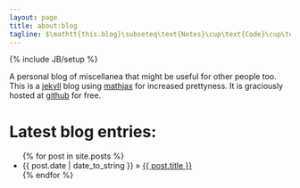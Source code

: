 ```yaml
---
layout: page
title: about:blog
tagline: $\mathtt{this.blog}\subseteq\text{Notes}\cup\text{Code}\cup\text{CS}\cup\text{HW}$ 
---
```

{% include JB/setup %}

A personal blog of miscellanea that might be useful for other people too.  
This is a [jekyll](https://github.com/mojombo/jekyll/wiki) blog using [mathjax](http://www.mathjax.org/) for increased prettyness. It is graciously hosted at [github](https://github.com/eisbaw/eisbaw.github.com) for free.


# Latest blog entries:

<ul class="posts">
  {% for post in site.posts %}
    <li><span>{{ post.date | date_to_string }}</span> &raquo; <a href="{{ BASE_PATH }}{{ post.url }}">{{ post.title }}</a></li>
  {% endfor %}
</ul>




